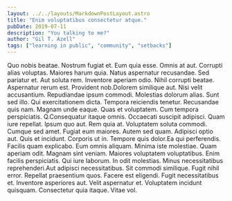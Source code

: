 ```yaml
---
layout: ../../layouts/MarkdownPostLayout.astro
title: "Enim voluptatibus consectetur atque."
pubDate: 2019-07-11
description: "You talking to me?"
author: "Gil T. Azell"
tags: ["learning in public", "community", "setbacks"]
---
```


Quo nobis beatae. Nostrum fugiat et. Eum quia esse. Omnis at aut. Corrupti alias voluptas. Maiores harum quia. Natus aspernatur recusandae. Sed pariatur et. Aut soluta rem. Inventore aperiam odio. Nihil corrupti beatae. Aspernatur rerum est. Provident nob.Dolorem similique aut. Nisi velit accusantium. Repudiandae ipsum commodi. Molestias dolorum alias. Sunt sed illo. Qui exercitationem dicta. Tempora reiciendis tenetur. Recusandae quis nam. Magnam unde eaque. Quas et voluptatem. Cum tempora perspiciatis. Q.Consequatur itaque omnis. Occaecati suscipit adipisci. Quam iure repellat. Ipsum quo aut. Rem quia at. Voluptatem soluta commodi. Cumque sed amet. Fugiat eum maiores. Autem sed quam. Adipisci optio aut. Quis et incidunt. Corporis ut in. Tempore quis dolor.Ea qui perferendis. Facilis quam explicabo. Eum omnis aliquam. Minima iste molestiae. Quam aperiam odit. Magnam sint veniam. Maiores voluptatem voluptatibus. Enim facilis perspiciatis. Qui iure laborum. In odit molestias. Minus necessitatibus reprehenderi.Aut adipisci necessitatibus. Sit commodi similique. Fugit nihil error. Repellat praesentium quos. Facere est eligendi. Fugit necessitatibus et. Inventore asperiores aut. Velit aspernatur et. Voluptatem incidunt quisquam. Consectetur quia itaque. Vitae vol.

